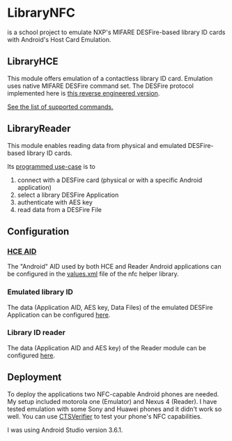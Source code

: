 # LibraryNFC
is a school project to emulate NXP's MIFARE DESFire-based library ID cards with Android's Host Card Emulation.

## LibraryHCE
This module offers emulation of a contactless library ID card. Emulation uses native MIFARE DESFire command set. The DESFire protocol implemented here is [this reverse engineered version](https://github.com/revk/DESFireAES/blob/master/DESFire.pdf). 

[See the list of supported commands.](nfc/src/main/java/com/piotrekwitkowski/nfc/desfire/Commands.java)

## LibraryReader
This module enables reading data from physical and emulated DESFire-based library ID cards.

Its [programmed use-case](LibraryReader/src/main/java/com/piotrekwitkowski/libraryreader) is to 
1. connect with a DESFire card (physical or with a specific Android application)
2. select a library DESFire Application
3. authenticate with AES key
4. read data from a DESFire File

## Configuration

### [HCE AID](https://developer.android.com/guide/topics/connectivity/nfc/hce#ManifestDeclaration)
The "Android" AID used by both HCE and Reader Android applications can be configured in the [values.xml](nfc/src/main/res/values.xml) file of the nfc helper library.

### Emulated library ID
The data (Application AID, AES key, Data Files) of the emulated DESFire Application can be configured [here](LibraryHCE/src/main/java/com/piotrekwitkowski/libraryhce/application).

### Library ID reader
The data (Application AID and AES key) of the Reader module can be configured [here](LibraryReader/src/main/java/com/piotrekwitkowski/libraryreader/LibraryReader.java).

## Deployment
To deploy the applications two NFC-capable Android phones are needed. My setup included motorola one (Emulator) and Nexus 4 (Reader). I have tested emulation with some Sony and Huawei phones and it didn't work so well. You can use [CTSVerifier](https://source.android.com/compatibility/cts/verifier) to test your phone's NFC capabilities.

I was using Android Studio version 3.6.1.
